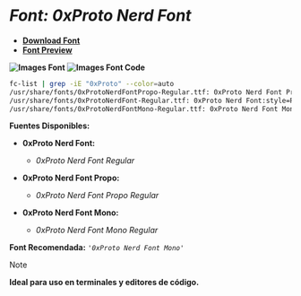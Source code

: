 <!-- Autor: Daniel Benjamin Perez Morales -->
<!-- GitHub: https://github.com/DanielPerezMoralesDev13 -->
<!-- Correo electrónico: danielperezdev@proton.me -->

# ***Font: 0xProto Nerd Font***

- **[Download Font](https://github.com/ryanoasis/nerd-fonts/releases/download/v3.2.1/0xProto.zip)**
- **[Font Preview](https://www.programmingfonts.org/#oxproto)**

**![Images Font](../../Fonts/0xProto%20Nerd%20Font.png "Fonts/0xProto Nerd Font.png")**
**![Images Font Code](../../Font%20Images%20Code/0xProto%20Nerd%20Font%20Code.png "Font Images Code/0xProto Nerd Font Code.png")**

```bash
fc-list | grep -iE "0xProto" --color=auto
/usr/share/fonts/0xProtoNerdFontPropo-Regular.ttf: 0xProto Nerd Font Propo:style=Regular
/usr/share/fonts/0xProtoNerdFont-Regular.ttf: 0xProto Nerd Font:style=Regular
/usr/share/fonts/0xProtoNerdFontMono-Regular.ttf: 0xProto Nerd Font Mono:style=Regular
```

**Fuentes Disponibles:**

- **0xProto Nerd Font:**
  - *0xProto Nerd Font Regular*

- **0xProto Nerd Font Propo:**
  - *0xProto Nerd Font Propo Regular*

- **0xProto Nerd Font Mono:**
  - *0xProto Nerd Font Mono Regular*

**Font Recomendada:** *`'0xProto Nerd Font Mono'`*

> [!NOTE]
> **Ideal para uso en terminales y editores de código.**

